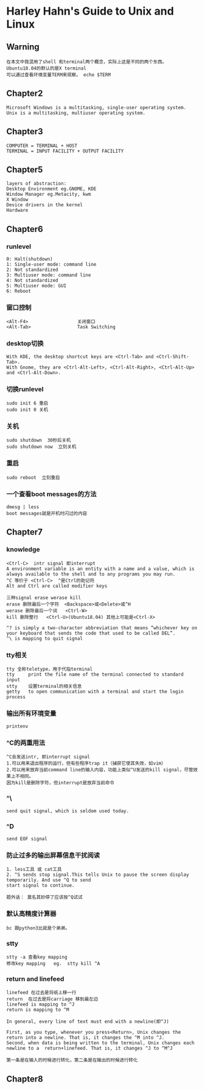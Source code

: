 # Harley Hahn's Guide to Unix and Linux
## Warning
    在本文中我混用了shell 和terminal两个概念，实际上这是不同的两个东西。
    Ubuntu18.04的默认的是X terminal
    可以通过查看环境变量TERM来观察。 echo $TERM

## Chapter2
    Microsoft Windows is a multitasking, single-user operating system.
    Unix is a multitasking, multiuser operating system.
## Chapter3
    COMPUTER = TERMINAL + HOST
    TERMINAL = INPUT FACILITY + OUTPUT FACILITY
## Chapter5
    layers of abstraction:
    Desktop Environment eg.GNOME, KDE
    Window Manager eg.Metacity, kwm
    X Window
    Device drivers in the kernel
    Hardware
## Chapter6
### runlevel
    0: Halt(shutdown)
    1: Single-user mode: command line
    2: Not standardized
    3: Multiuser mode: command line
    4: Not standardized
    5: Multiuser mode: GUI
    6: Reboot
### 窗口控制
    <Alt-F4>                  关闭窗口
    <Alt-Tab>                 Task Switching
### desktop切换
    With KDE, the desktop shortcut keys are <Ctrl-Tab> and <Ctrl-Shift-Tab>.
    With Gnome, they are <Ctrl-Alt-Left>, <Ctrl-Alt-Right>, <Ctrl-Alt-Up> and <Ctrl-Alt-Down>.
### 切换runlevel
    sudo init 6 重启
    sudo init 0 关机
### 关机
    sudo shutdown  30秒后关机
    sudo shutdown now  立刻关机
### 重启
    sudo reboot  立刻重启
### 一个查看boot messages的方法
    dmesg | less
    boot messages就是开机时闪过的内容

## Chapter7
### knowledge
    <Ctrl-C>  intr signal 即interrupt
    A environment variable is an entity with a name and a value, which is always available to the shell and to any programs you may run.
    ^C 等价于 <Ctrl-C>  ^是Ctrl的助记符
    Alt and Ctrl are called modifier keys

    三种signal erase werase kill
    erase 删除最后一个字符  <Backspace>或<Delete>或^H
    werase 删除最后一个词   <Ctrl-W>
    kill 删除整行   <Ctrl-U>(Ubuntu18.04) 其他上可能是<Ctrl-X>

    ^? is simply a two-character abbreviation that means “whichever key on your keyboard that sends the code that used to be called DEL”.
    ^\ is mapping to quit signal


### tty相关
    tty 全称teletype，用于代指terminal
    tty     print the file name of the terminal connected to standard input
    stty    设置terminal的相关信息  
    getty   to open communication with a terminal and start the login process

### 输出所有环境变量
    printenv

### ^C的两重用法
    ^C会发送intr, 即interrupt signal
    1.可以用来退出程序的运行，但有些程序trap it（捕获它使其失效，如vim）
    2.可以用来放弃当前command line的输入内容，功能上类似^U发送的kill signal，尽管效果上不相同。
    因为kill是删除字符，但interrupt是放弃当前命令
### ^\
    send quit signal, which is seldom used today.

### ^D
    send EOF signal

### 防止过多的输出屏幕信息干扰阅读
    1. less工具 或 cat工具
    2. ^S sends stop signal.This tells Unix to pause the screen display temporarily. And use ^Q to send
    start signal to continue.

    题外话： 莫名其妙停了应该按^Q试试
### 默认高精度计算器
    bc 跟python3比就是个弟弟。

### stty
    stty -a 查看key mapping
    修改key mapping   eg.  stty kill ^A

### return and linefeed
    linefeed 在过去是将纸上移一行
    return  在过去是将carriage 移到最左边
    linefeed is mapping to ^J
    return is mapping to ^M
    
    In general, every line of text must end with a newline(即^J)

    First, as you type, whenever you press<Return>, Unix changes the return into a newline. That is, it changes the ^M into ^J.
    Second, when data is being written to the terminal, Unix changes each newline to a  return+linefeed. That is, it changes ^J to ^M^J

    第一条是在输入的时候进行转化，第二条是在输出的时候进行转化

## Chapter8

### 